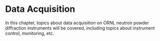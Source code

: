Data Acquisition
===

In this chapter, topics about data acquisition on ORNL neutron powder diffraction instruments will be covered, including topics about instrument control, monitoring, etc.

```{tableofcontents}
```
